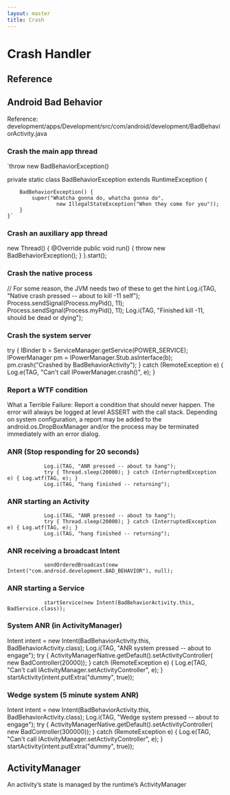 ```yaml
---
layout: master
title: Crash
---
```


# Crash Handler

## Reference


## Android Bad Behavior

Reference: development/apps/Development/src/com/android/development/BadBehaviorActivity.java

### Crash the main app thread

`throw new BadBehaviorException()

 private static class BadBehaviorException extends RuntimeException {

        BadBehaviorException() {
            super("Whatcha gonna do, whatcha gonna do",
                    new IllegalStateException("When they come for you"));
        }
    }`


### Crash an auxiliary app thread

new Thread() {
                    @Override
                    public void run() { throw new BadBehaviorException(); }
                }.start();


### Crash the native process

// For some reason, the JVM needs two of these to get the hint
                Log.i(TAG, "Native crash pressed -- about to kill -11 self");
                Process.sendSignal(Process.myPid(), 11);
                Process.sendSignal(Process.myPid(), 11);
                Log.i(TAG, "Finished kill -11, should be dead or dying");


### Crash the system server

 try {
                    IBinder b = ServiceManager.getService(POWER_SERVICE);
                    IPowerManager pm = IPowerManager.Stub.asInterface(b);
                    pm.crash("Crashed by BadBehaviorActivity");
                } catch (RemoteException e) {
                    Log.e(TAG, "Can't call IPowerManager.crash()", e);
                }

### Report a WTF condition

What a Terrible Failure: Report a condition that should never happen. The error will always be logged at level ASSERT with the call stack. Depending on system configuration, a report may be added to the android.os.DropBoxManager and/or the process may be terminated immediately with an error dialog.



### ANR (Stop responding for 20 seconds)

                Log.i(TAG, "ANR pressed -- about to hang");
                try { Thread.sleep(20000); } catch (InterruptedException e) { Log.wtf(TAG, e); }
                Log.i(TAG, "hang finished -- returning");

### ANR starting an Activity

                Log.i(TAG, "ANR pressed -- about to hang");
                try { Thread.sleep(20000); } catch (InterruptedException e) { Log.wtf(TAG, e); }
                Log.i(TAG, "hang finished -- returning");

### ANR receiving a broadcast Intent

                sendOrderedBroadcast(new Intent("com.android.development.BAD_BEHAVIOR"), null);

### ANR starting a Service

                startService(new Intent(BadBehaviorActivity.this, BadService.class));


### System ANR (in ActivityManager)

Intent intent = new Intent(BadBehaviorActivity.this, BadBehaviorActivity.class);
                Log.i(TAG, "ANR system pressed -- about to engage");
                try {
                    ActivityManagerNative.getDefault().setActivityController(
                        new BadController(20000));
                } catch (RemoteException e) {
                    Log.e(TAG, "Can't call IActivityManager.setActivityController", e);
                }
                startActivity(intent.putExtra("dummy", true));


### Wedge system (5 minute system ANR)

 Intent intent = new Intent(BadBehaviorActivity.this, BadBehaviorActivity.class);
                Log.i(TAG, "Wedge system pressed -- about to engage");
                try {
                    ActivityManagerNative.getDefault().setActivityController(
                        new BadController(300000));
                } catch (RemoteException e) {
                    Log.e(TAG, "Can't call IActivityManager.setActivityController", e);
                }
                startActivity(intent.putExtra("dummy", true));

## ActivityManager

An activity’s state is managed by the runtime’s ActivityManager